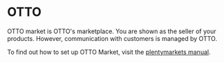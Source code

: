 
# OTTO

<div class="container-toc"></div>

OTTO market is OTTO's marketplace. You are shown as the seller of your products. However, communication with customers is managed by OTTO.

<div class="alert alert-info" role="alert">
  To find out how to set up OTTO Market, visit the <a href="https://knowledge.plentymarkets.com/en/markets/otto-market" target="_blank">plentymarkets manual</a>.
</div>
